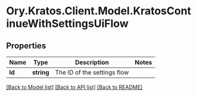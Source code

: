 # Ory.Kratos.Client.Model.KratosContinueWithSettingsUiFlow

## Properties

Name | Type | Description | Notes
------------ | ------------- | ------------- | -------------
**Id** | **string** | The ID of the settings flow | 

[[Back to Model list]](../README.md#documentation-for-models) [[Back to API list]](../README.md#documentation-for-api-endpoints) [[Back to README]](../README.md)

